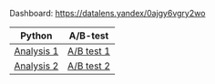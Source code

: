 Dashboard: https://datalens.yandex/0ajgy6vgry2wo


| Python | A/B-test |
|----------|----------|
| [Analysis 1](https://github.com/NaumchenkoRA/Portfolio/blob/main/13.%20Анализ%20клиентов%20регионального%20банка/13-2%20Анализ%20клиентов%20регионального%20банка.ipynb)    | [A/B test 1](https://github.com/NaumchenkoRA/Portfolio/blob/main/14.%20Оценка%20корректности%20и%20результатов%20AB%20теста/13-4%20Проект%20по%20АB-тестированию.ipynb)  |
| [Analysis 2](https://github.com/NaumchenkoRA/Portfolio/blob/main/11.%20Исследования%20рынка%20общепита%20в%20Москве%20для%20принятия%20решения%20об%20открытии%20нового%20заведения/11%20Исследование%20рынка%20заведений%20общественного%20питания%20Москвы.ipynb)   | [A/B test 2](https://github.com/NaumchenkoRA/Portfolio/blob/main/09.%20Проверка%20гипотез%20по%20увеличению%20выручки%20в%20интернет-магазине%20—%20оценить%20результаты%20AB%20теста/09%20Проверка%20гипотез%20для%20увеличения%20выручки%20крупного%20интернет-магазина.ipynb)      |
